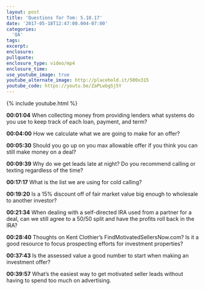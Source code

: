```yaml
---
layout: post
title: 'Questions for Tom: 5.18.17'
date: '2017-05-18T12:47:00.004-07:00'
categories:
  'QA'
tags:
excerpt:
enclosure:
pullquote:
enclosure_type: video/mp4
enclosure_time:
use_youtube_image: true
youtube_alternate_image: http://placehold.it/500x315
youtube_code: https://youtu.be/ZaPLwbgSj5Y
---
```

{% include youtube.html %}

**00:01:04** When collecting money from providing lenders what systems do you use to keep track of each loan, payment, and term?

**00:04:00** How we calculate what we are going to make for an offer?

**00:05:30** Should you go up on you max allowable offer if you think you can still make money on a deal?

**00:09:39** Why do we get leads late at night? Do you recommend calling or texting regardless of the time?

**00:17:17** What is the list we are using for cold calling?

**00:19:20** Is a 15% discount off of fair market value big enough to wholesale to another investor?

**00:21:34** When dealing with a self-directed IRA used from a partner for a deal, can we still agree to a 50/50 split and have the profits roll back in the IRA?

**00:28:40** Thoughts on Kent Clothier’s FindMotivatedSellersNow.com? Is it a good resource to focus prospecting efforts for investment properties?

**00:37:43** Is the assessed value a good number to start when making an investment offer?

**00:39:57** What’s the easiest way to get motivated seller leads without having to spend too much on advertising.